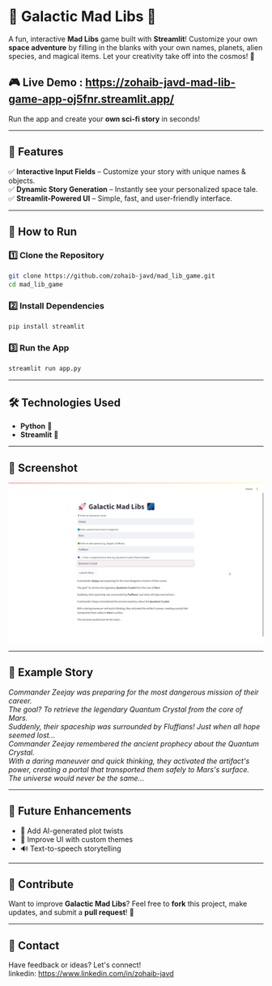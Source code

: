 # 🚀 Galactic Mad Libs 🌌  

A fun, interactive **Mad Libs** game built with **Streamlit**! Customize your own **space adventure** by filling in the blanks with your own names, planets, alien species, and magical items. Let your creativity take off into the cosmos! 🌠  

## 🎮 Live Demo : https://zohaib-javd-mad-lib-game-app-oj5fnr.streamlit.app/ 
Run the app and create your **own sci-fi story** in seconds!  

---

## 📌 Features  
✅ **Interactive Input Fields** – Customize your story with unique names & objects.  
✅ **Dynamic Story Generation** – Instantly see your personalized space tale.  
✅ **Streamlit-Powered UI** – Simple, fast, and user-friendly interface.  

---

## 🚀 How to Run  

### 1️⃣ Clone the Repository  
```bash
git clone https://github.com/zohaib-javd/mad_lib_game.git
cd mad_lib_game
```

### 2️⃣ Install Dependencies  
```bash
pip install streamlit
```

### 3️⃣ Run the App  
```bash
streamlit run app.py
```

---

## 🛠 Technologies Used  
- **Python** 🐍  
- **Streamlit** 🎨  

---

## 📸 Screenshot  
![Galactic Mad Libs Preview](image/screenshot.png)  

---

## 📜 Example Story  
*Commander Zeejay was preparing for the most dangerous mission of their career.*  
*The goal? To retrieve the legendary Quantum Crystal from the core of Mars.*  
*Suddenly, their spaceship was surrounded by Fluffians! Just when all hope seemed lost...*  
*Commander Zeejay remembered the ancient prophecy about the Quantum Crystal.*  
*With a daring maneuver and quick thinking, they activated the artifact's power, creating a portal that transported them safely to Mars's surface.*  
*The universe would never be the same...*  

---

## 🎯 Future Enhancements  
- 🌌 Add AI-generated plot twists  
- 🎨 Improve UI with custom themes  
- 🔊 Text-to-speech storytelling  

---

## 🎉 Contribute  
Want to improve **Galactic Mad Libs**? Feel free to **fork** this project, make updates, and submit a **pull request**! 🚀  

---

## 📩 Contact  
Have feedback or ideas? Let's connect!  
linkedin: https://www.linkedin.com/in/zohaib-javd
